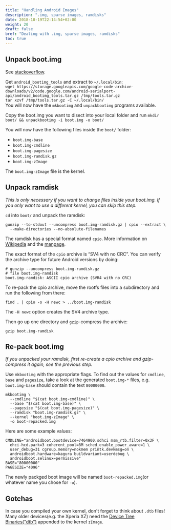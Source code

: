 ```yaml
---
title: "Handling Android Images"
description: ".img, sparse images, ramdisks"
date: 2018-10-19T22:14:54+02:00
weight: 20
draft: false
bref: "Dealing with .img, sparse images, ramdisks"
toc: true
---
```


## Unpack boot.img
See [stackoverflow](https://unix.stackexchange.com/questions/64628/how-to-extract-boot-img/459881).

Get `android_bootimg_tools` and extract to `~/.local/bin`:  
`wget https://storage.googleapis.com/google-code-archive-downloads/v2/code.google.com/android-serialport-api/android_bootimg_tools.tar.gz /tmp/tools.tar.gz`  
`tar xzvf /tmp/tools.tar.gz -C ~/.local/bin/`  
You will now have the `mkbootimg` and `unpackbootimg` programs available.

Copy the boot.img you want to disect into your local folder and run
`mkdir boot/ && unpackbootimg -i boot.img -o boot/`

You will now have the following files inside the `boot/` folder:

- `boot.img-base`
- `boot.img-cmdline`
- `boot.img-pagesize`
- `boot.img-ramdisk.gz`
- `boot.img-zImage`

The `boot.img-zImage` file is the kernel.

## Unpack ramdisk

*This is only necessary if you want to change files inside your boot.img. If you
only want to use a different kernel, you can skip this step.*

`cd` into `boot/` and unpack the ramdisk:
```
gunzip --to-stdout --uncompress boot.img-ramdisk.gz | cpio --extract \
  --make-directories --no-absolute-filenames
```
The ramdisk has a special format named `cpio`. More information on
[Wikipedia][cpio-wiki] and the [manpage][cpio-manpage].

The exact format of the `cpio` archive is “SV4 with no CRC”. You can verify the
archive type for future Android versions by doing:
```
# gunzip --uncompress boot.img-ramdisk.gz
# file boot.img-ramdisk
boot.img-ramdisk: ASCII cpio archive (SVR4 with no CRC)
```
To re-pack the cpio archive, move the rootfs files into a subdirectory and run
the following from there:
```
find . | cpio -o -H newc > ../boot.img-ramdisk
```
The `-H newc` option creates the SV4 archive type.

Then go up one directory and `gzip`-compress the archive:
```
gzip boot.img-ramdisk
```

## Re-pack boot.img
*If you unpacked your ramdisk, first re-create a cpio archive and gzip-compress
it again, see the previous step.*

Use `mkbootimg` with the appropriate flags. To find out the values for
`cmdline`, `base` and `pagesize`, take a look at the generated `boot.img-*`
files, e.g. `boot.img-base` should contain the text `80000000`.
```
mkbootimg \
  --cmdline "$(cat boot.img-cmdline)" \
  --base "$(cat boot.img-base)" \
  --pagesize "$(cat boot.img-pagesize)" \
  --ramdisk "boot.img-ramdisk.gz" \
  --kernel "boot.img-zImage" \
  -o boot-repacked.img
```

Here are some example values:
```
CMDLINE="androidboot.bootdevice=7464900.sdhci msm_rtb.filter=0x3F \
  ehci-hcd.park=3 coherent_pool=8M sched_enable_power_aware=1 \
  user_debug=31 cgroup.memory=nokmem printk.devkmsg=on \
  androidboot.hardware=kagura buildvariant=userdebug \
  androidboot.selinux=permissive"
BASE="80000000" 
PAGESIZE="4096"
```

The newly packged boot image will be named `boot-repacked.img`(or whatever name
you chose for `-o`).

## Gotchas
In case you compiled your own kernel, don't forget to think about `.dtb` files!
Many older devices(e.g. the Xperia XZ) need the
[Device Tree Binaries("dtb")][dtb] appended to the kernel `zImage`.

<!-- TODO: List the flags here -->

<!-- ## Handling sparse images -->
<!-- What is a sparse image? -->
<!-- simg2img -->

<!-- ## Filesystems -->
<!-- ext4, ext2, exfat, ntfs, fat, fuse, permissions -->

<!-- ## Partitions -->
<!-- FOTAKernel, boot, system, vendor, oem/odm, dsp, frp, modem -->

<!-- ## Tools -->
<!-- - `adb`, `fastboot` -->
<!-- - `android_bootimg_tools` -->
<!-- - `android-simg2img` -->
<!-- - `smali`/`baksmali` -->
<!-- - `sdat2img` -->
<!-- - `vdexExtractor` -->
<!-- - `apktool` -->

[cpio-wiki]: https://en.wikipedia.org/wiki/Cpio
[cpio-manpage]: https://www.gnu.org/software/cpio/manual/cpio.html
[dtb]: https://elinux.org/Device_Tree_Reference
